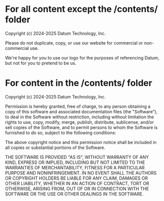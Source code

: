 # For all content except the /contents/ folder

Copyright (c) 2024-2025 Datum Technology, Inc.

Please do not duplicate, copy, or use our website for commercial or non-
commercial use.

We're happy for you to use our logo for the purposes of referencing Datum, but 
not for you to pretend to be us.

# For content in the /contents/ folder

Copyright (c) 2024-2025 Datum Technology, Inc.

Permission is hereby granted, free of charge, to any person obtaining a copy
of this software and associated documentation files (the "Software"), to deal
in the Software without restriction, including without limitation the rights
to use, copy, modify, merge, publish, distribute, sublicense, and/or sell
copies of the Software, and to permit persons to whom the Software is
furnished to do so, subject to the following conditions:

The above copyright notice and this permission notice shall be included in all
copies or substantial portions of the Software.

THE SOFTWARE IS PROVIDED "AS IS", WITHOUT WARRANTY OF ANY KIND, EXPRESS OR
IMPLIED, INCLUDING BUT NOT LIMITED TO THE WARRANTIES OF MERCHANTABILITY,
FITNESS FOR A PARTICULAR PURPOSE AND NONINFRINGEMENT. IN NO EVENT SHALL THE
AUTHORS OR COPYRIGHT HOLDERS BE LIABLE FOR ANY CLAIM, DAMAGES OR OTHER
LIABILITY, WHETHER IN AN ACTION OF CONTRACT, TORT OR OTHERWISE, ARISING FROM,
OUT OF OR IN CONNECTION WITH THE SOFTWARE OR THE USE OR OTHER DEALINGS IN THE
SOFTWARE.
